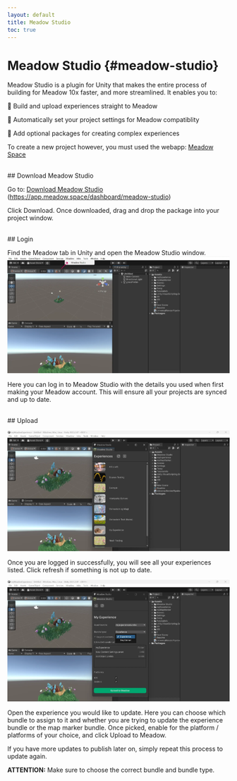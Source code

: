 ```yaml
---
layout: default
title: Meadow Studio
toc: true
---
```


# Meadow Studio {#meadow-studio}

Meadow Studio is a plugin for Unity that makes the entire process of building for Meadow 10x faster, and more streamlined. It enables you to:

🌱  Build and upload experiences straight to Meadow

🌻  Automatically set your project settings for Meadow compatiblity

🌷  Add optional packages for creating complex experiences


To create a new project however, you must used the webapp:
[Meadow Space](https://app.meadow.space/)

<br>
## Download Meadow Studio 

Go to:
[Download Meadow Studio](https://app.meadow.space/dashboard/meadow-studio)
(https://app.meadow.space/dashboard/meadow-studio)

Click Download. Once downloaded, drag and drop the package into your project window.

<br>
## Login

Find the Meadow tab in Unity and open the Meadow Studio window. 
![alt_text](images/meadow-studio-tab.webp "Meadow Studio Tab")

Here you can log in to Meadow Studio with the details you used when first making your Meadow account. This will ensure all your projects are synced and up to date.

<br>
## Upload 

![alt_text](images/meadow-studio-experiences.webp "Meadow Studio Experiences")

Once you are logged in successfully, you will see all your experiences listed. Click refresh if something is not up to date. 

![alt_text](images/meadow-studio-options.webp "Meadow Studio Options")

Open the experience you would like to update. Here you can choose which bundle to assign to it and whether you are trying to update the experience bundle or the map marker bundle. Once picked, enable for the platform / platforms of your choice, and click Upload to Meadow. 

If you have more updates to publish later on, simply repeat this process to update again.

**ATTENTION:** Make sure to choose the correct bundle and bundle type.
